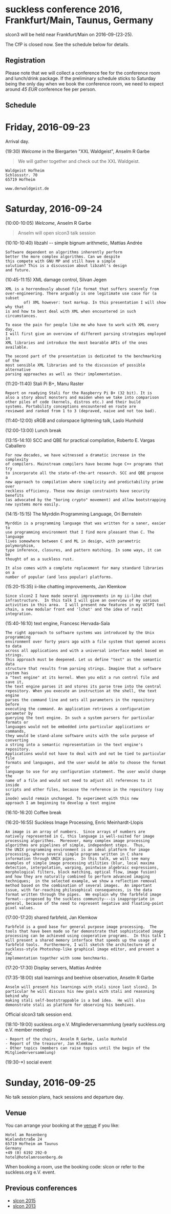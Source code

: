 suckless conference 2016, Frankfurt/Main, Taunus, Germany
=========================================================

slcon3 will be held near Frankfurt/Main on 2016-09-(23-25).

The CfP is closed now. See the schedule below for details.

Registration
------------

Please note that we will collect a conference fee for the conference room and
lunch/drink package. If the preliminary schedule sticks to Saturday being the
only day when we book the conference room, we need to expect around *45 EUR*
conference fee per person.

Schedule
-------------------

Friday, 2016-09-23
==================

Arrival day.

(19:30) *Welcome* in the Biergarten "XXL Waldgeist", Anselm R Garbe

> We will gather together and check out the XXL Waldgeist.

	Waldgeist Hofheim
	Schlossstr. 70
	65719 Hofheim

	www.derwaldgeist.de


Saturday, 2016-09-24
====================

(10:00-10:05) *Welcome*, Anselm R Garbe

> Anselm will open slcon3 talk session

(10:10-10:40) libzahl -- simple bignum arithmetic, Mattias Andrée

	Software dependent on algorithms inherently perform
	better the more complex algorithms. Can we despite
	this compete with GNU MP and still have a simple
	solution? This is a discussion about libzahl's design
	and future.

(10:45-11:15) XML damage control, Silvan Jegen

	XML is a horrendously abused file format that suffers severely from
	over-engineering. There arguably is one legitimate use case for (a subset
			of) XML however: text markup. In this presentation I will show why that
	is and how to best deal with XML when encountered in such circumstances.

	To ease the pain for people like me who have to work with XML every day,
	I will first give an overview of different parsing strategies employed in
	XML libraries and introduce the most bearable APIs of the ones available.

	The second part of the presentation is dedicated to the benchmarking of the
	most sensible XML libraries and to the discussion of possible alternative
	parsing approaches as well as their implementation.

(11:20-11:40) Stali Pi B+, Manu Raster

	Report on readying Stali for the Raspberry Pi B+ (32 bit). It is
	also a story about monsters and maiden when we take into comparison
	other piles of code (kernels, distros etc.) and their build
	systems. Portability conceptions encountered en route are
	reviewed and ranked from 1 to 3 (depraved, naive and not too bad).

(11:40-12:00) sRGB and colorspace lightening talk, Laslo Hunhold

(12:00-13:00) Lunch break

(13:15-14:10) SCC and QBE for practical compilation, Roberto E. Vargas Caballero

	For now decades, we have witnessed a dramatic increase in the complexity
	of compilers. Mainstream compilers have become huge C++ programs that try
	to incorporate all the state-of-the-art research. SCC and QBE propose a
	new approach to compilation where simplicity and predictability prime over
	reckless efficiency. These new design constraints have security benefits
	(as advocated by the "boring crypto" movement) and allow bootstrapping
	new systems more easily.

(14:15-15:15) The Myrddin Programming Language, Ori Bernstein

	Myrddin is a programming language that was written for a saner, easier to
	use programming environment that I find more pleasant than C. The language
	lives somewhere between C and ML in design, with parametric polymorphism,
	type inference, closures, and pattern matching. In some ways, it can be
	thought of as a suckless rust.

	It also comes with a complete replacement for many standard libraries on a
	number of popular (and less popular) platforms.

(15:20-15:35)  ii-like chatting improvements, Jan Klemkow

	Since slcon2 I have made several improvements in my ii-like chat
	infrastructure.  In this talk I will give an overview of my various
	activities in this area.  I will present new features in my UCSPI tool
	chain, a new modular front end 'lchat' and the idea of runit integration.

(15:40-16:10) text engine, Francesc Hervada-Sala

	The right approach to software systems was introduced by the Unix programming
	environment over forty years ago with a file system that opened access to data
	across all applications and with a universal interface model based on strings.
	This approach must be deepened. Let us define "text" as the semantic data
	structure that results from parsing strings. Imagine that a software system has
	a "text engine" at its kernel. When you edit a run control file and save it,
	the text engine parses it and stores its parse tree into the central
	repository. When you execute an instruction at the shell, the text engine
	parses the command line and sets all parameters in the repository before
	executing the command. An application retrieves a configuration parameter by
	querying the text engine. In such a system parsers for particular formats or
	languages would not be embedded into particular applications or commands,
	they would be stand-alone software units with the sole purpose of converting
	a string into a semantic representation in the text engine's repository.
	Applications would not have to deal with and not be tied to particular file
	formats and languages, and the user would be able to choose the format or
	language to use for any configuration statement. The user would change the
	name of a file and would not need to adjust all references to it inside
	scripts and other files, because the reference in the repository (say as
	inode) would remain unchanged. To experiment with this new
	approach I am beginning to develop a text engine

(16:10-16:20) Coffee break

(16:20-16:55) Suckless Image Processing,  Enric Meinhardt-Llopis

	An image is an array of numbers.  Since arrays of numbers are
	natively represented in C, this language is well-suited for image
	processing algorithms.  Moreover, many complex image processing
	algorithms are pipelines of simple, independent steps.  Thus,
	the UNIX programming environment is an ideal platform for image
	processing, where several simple programs written in C share
	information through UNIX pipes.  In this talk, we will see many
	examples of simple image processing utilities (blur, local maxima
	detection, interpolation, warping, pointwise algebraic expressions,
	morphological filters, block matching, optical flow, image fusion)
	and how they are naturally combined to perform advanced imaging
	techniques;  in the selected example, we show a reflection removal
	method based on the combination of several images.  An important
	issue, with far-reaching philosophical consequences, is the data
	format written through the pipes.  We explain why the farbfeld image
	format---proposed by the suckless community---is inappropriate in
	general, because of the need to represent negative and floating-point
	pixel values.

(17:00-17:20) shared farbfeld, Jan Klemkow

	Farbfeld is a good base for general purpose image processing.  The
	tools that have been made so far demonstrate that sophisticated image
	processing can be achieved using cooperative programs.  In this talk I
	will present a shared memory interface that speeds up the usage of
	farbfeld tools.  Furthermore, I will sketch the architecture of a
	suckless-style Photoshop-like graphical image editor, and present a PoC
	implementation together with some benchmarks.

(17:20-17:30) Display servers, Mattias Andrée

(17:35-18:00) stali learnings and beehive observation, Anselm R Garbe

	Anselm will present his learnings with stali since last slcon2. In
	particular he will discuss his new goals with stali and reasoning behind why
	making stali self-bootstrappable is a bad idea.  He will also
	demonstrate stali as platform for observing his beehives.

Official slcon3 talk session end.

(18:10-19:00) suckless.org e.V. Mitgliederversammlung (yearly suckless.org e.V. member meeting)

	- Report of the chairs, Anselm R Garbe, Laslo Hunhold
	- Report of the treasurer, Jan Klemkow
	- Other topics (members can raise topics until the begin of the Mitgliederversammlung)

(19:30-*) social event

Sunday, 2016-09-25
==================

No talk session plans, hack sessions and departure day.

Venue
-----
You can arrange your booking at the [venue](http://www.hotelamrosenberg.de) if you like:

	Hotel am Rosenberg
	Wielandstraße 24
	65719 Hofheim am Taunus
	Germany
	+49 (0) 6192 292-0
	hotel@hotelamrosenberg.de

When booking a room, use the booking code: slcon or refer to the suckless.org e.V. event.

Previous conferences
--------------------
* [slcon 2015](http://suckless.org/conference/2015)
* [slcon 2013](http://suckless.org/conference/2013)
